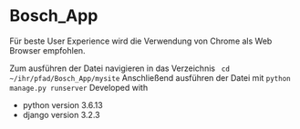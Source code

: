 # Bosch_App
Für beste User Experience wird die Verwendung von Chrome als Web Browser empfohlen.

Zum ausführen der Datei navigieren in das Verzeichnis
``` cd ~/ihr/pfad/Bosch_App/mysite```
Anschließend ausführen der Datei mit 
```python manage.py runserver```
Developed with 
  - python version 3.6.13
  - django version 3.2.3
  
  
